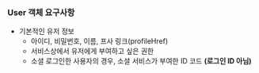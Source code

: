 ### User 객체 요구사항

* 기본적인 유저 정보
  * 아이디, 비밀번호, 이름, 프사 링크(profileHref)
  * 서비스상에서 유저에게 부여하고 싶은 권한
  * 소셜 로그인한 사용자의 경우, 소셜 서비스가 부여한 ID 코드 **(로그인 ID 아님)**

